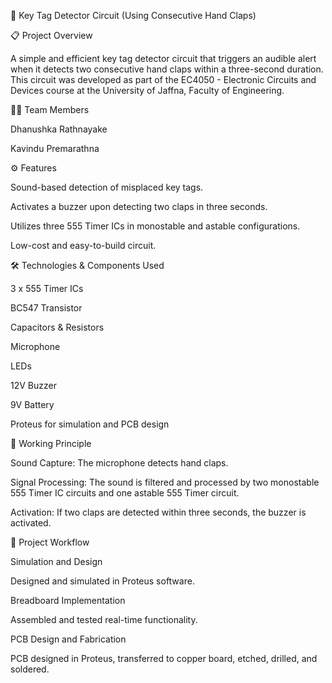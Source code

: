 🔑 Key Tag Detector Circuit (Using Consecutive Hand Claps)

📋 Project Overview

   A simple and efficient key tag detector circuit that triggers an audible alert when it detects two consecutive hand claps within a three-second duration. This circuit was developed as part of the EC4050 - 
   Electronic Circuits and Devices course at the University of Jaffna, Faculty of Engineering.

👨‍💻 Team Members

   Dhanushka Rathnayake

   Kavindu Premarathna

⚙️ Features

  Sound-based detection of misplaced key tags.

  Activates a buzzer upon detecting two claps in three seconds.

  Utilizes three 555 Timer ICs in monostable and astable configurations.

  Low-cost and easy-to-build circuit.

🛠️ Technologies & Components Used

  3 x 555 Timer ICs

  BC547 Transistor

  Capacitors & Resistors

  Microphone

  LEDs

  12V Buzzer

  9V Battery

  Proteus for simulation and PCB design

🔧 Working Principle

   Sound Capture: The microphone detects hand claps.

   Signal Processing: The sound is filtered and processed by two monostable 555 Timer IC circuits and one astable 555 Timer circuit.

   Activation: If two claps are detected within three seconds, the buzzer is activated.

📝 Project Workflow

   Simulation and Design

   Designed and simulated in Proteus software.

   Breadboard Implementation

   Assembled and tested real-time functionality.

   PCB Design and Fabrication

   PCB designed in Proteus, transferred to copper board, etched, drilled, and soldered.
